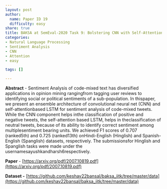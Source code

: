```yaml
---
layout: post
author:
  name: Paper ID 19
  difficulty: easy
share: true
title: BAKSA at SemEval-2020 Task 9: Bolstering CNN with Self-Attention forSentiment Analysis of Code Mixed Text
categories:
- Natural Language Processing
- Sentiment Analysis
- CNN
- Attention
- easy

tags: []

---
```

**Abstract** - Sentiment Analysis of code-mixed text has diversified applications in opinion mining rangingfrom tagging user reviews to identifying social or political sentiments of a sub-population. In thispaper, we present an ensemble architecture of convolutional neural net (CNN) and self-attentionbased LSTM for sentiment analysis of code-mixed tweets. While the CNN component helps inthe classification of positive and negative tweets, the self-attention based LSTM, helps in theclassification of neutral tweets, because of its ability to identify correct sentiment among multiplesentiment bearing units. We achieved F1 scores of 0.707 (ranked5th) and 0.725 (ranked13th) onHindi-English (Hinglish) and Spanish-English (Spanglish) datasets, respectively. The submissionsfor Hinglish and Spanglish tasks were made under the usernamesayushkandharsh6respectively.

**Paper** - [https://arxiv.org/pdf/2007.10819.pdf](https://arxiv.org/pdf/2007.10819.pdf)

**Dataset -** [https://github.com/keshav22bansal/baksa_iitk/tree/master/data](https://github.com/keshav22bansal/baksa_iitk/tree/master/data)
    